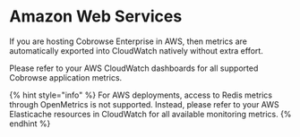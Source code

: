 # Amazon Web Services

If you are hosting Cobrowse Enterprise in AWS, then metrics are automatically exported into CloudWatch natively without extra effort.

Please refer to your AWS CloudWatch dashboards for all supported Cobrowse application metrics.

{% hint style="info" %}
For AWS deployments, access to Redis metrics through OpenMetrics is not supported. Instead, please refer to your AWS Elasticache resources in CloudWatch for all available monitoring metrics.
{% endhint %}
